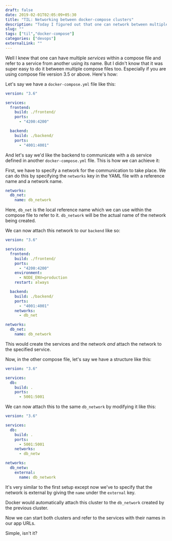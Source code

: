 ```yaml
---
draft: false
date: 2019-02-01T02:05:09+05:30
title: "TIL: Networking between docker-compose clusters"
description: "Today I figured out that one can network between multiple docker-compose clusters."
slug: ""
tags: ["til","docker-compose"]
categories: ["devops"]
externalLink: ""
---
```


Well I knew that one can have multiple _services_ within a compose file and refer to a service from another using its name. But I didn't know that it was super easy to do it between multiple compose files too. Especially if you are using compose file version 3.5 or above. Here's how:

Let's say we have a `docker-compose.yml` file like this:

```yaml
version: "3.6"

services:
  frontend:
    build: ./frontend/
    ports:
      - "4200:4200"

  backend:
    build: ./backend/
    ports:
      - "4001:4001"
```

And let's say we'd like the backend to communicate with a `db` service defined in another `docker-compose.yml` file. This is how we can achieve it:

First, we have to specify a network for the communication to take place. We can do this by specifying the `networks` key in the YAML file with a reference name and a network name.

```yaml
networks:
  db_net:
    name: db_network
```

Here, `db_net` is the local reference name which we can use within the compose file to refer to it. `db_network` will be the actual name of the network being created.

We can now attach this network to our `backend` like so:

```yaml
version: "3.6"

services:
  frontend:
    build: ./frontend/
    ports:
      - "4200:4200"
    environment:
      - NODE_ENV=production
    restart: always

  backend:
    build: ./backend/
    ports:
      - "4001:4001"
    networks:
      - db_net

networks:
  db_net:
    name: db_network
```

This would create the services and the network _and_ attach the network to the specified service.

Now, in the other compose file, let's say we have a structure like this:

```yaml
version: "3.6"

services:
  db:
    build: .
    ports:
      - 5001:5001
```

We can now attach this to the same `db_network` by modifying it like this:

```yaml
version: "3.6"

services:
  db:
    build: .
    ports:
      - 5001:5001
    networks:
      - db_netw

networks:
  db_netw:
    external:
      name: db_network
```

It's very similar to the first setup except now we've to specify that the network is external by giving the `name` under the `external` key.

Docker would automatically attach this cluster to the `db_network` created by the previous cluster.

Now we can start both clusters and refer to the services with their names in our app URLs.

Simple, isn't it?
